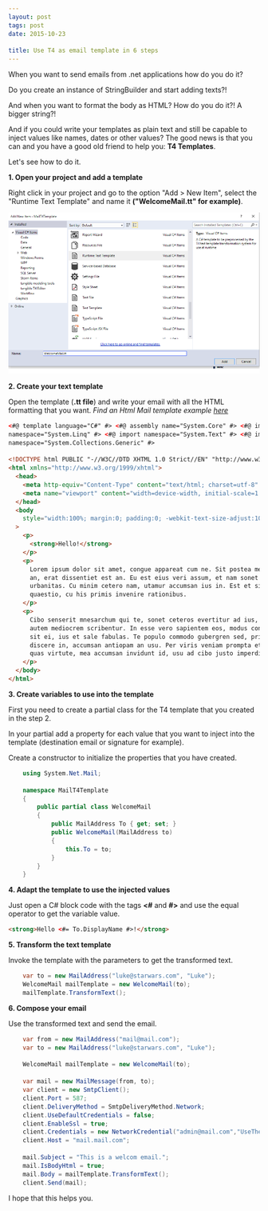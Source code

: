 ```yaml
---
layout: post
tags: post
date: 2015-10-23

title: Use T4 as email template in 6 steps
---
```


When you want to send emails from .net applications how do you do it?

Do you create an instance of StringBuilder and start adding texts?!

And when you want to format the body as HTML? How do you do it?! A bigger string?!

And if you could write your templates as plain text and still be capable to inject values like names, dates or other values?
The good news is that you can and you have a good old friend to help you: **T4 Templates**.

Let's see how to do it.

**1. Open your project and add a template**

Right click in your project and go to the option "Add > New Item", select the "Runtime Text Template" and name it **("WelcomeMail.tt" for example)**.

![Create T4 Templates](/images/use-t4-as-email-template-in-6-steps-create-t4-template.png)

**2. Create your text template**

Open the template (**.tt file**) and write your email with all the HTML formatting that you want.
_Find an Html Mail template example [here](https://github.com/leemunroe/responsive-html-email-template)_

```html
<#@ template language="C#" #> <#@ assembly name="System.Core" #> <#@ import
namespace="System.Linq" #> <#@ import namespace="System.Text" #> <#@ import
namespace="System.Collections.Generic" #>

<!DOCTYPE html PUBLIC "-//W3C//DTD XHTML 1.0 Strict//EN" "http://www.w3.org/TR/xhtml1/DTD/xhtml1-strict.dtd">
<html xmlns="http://www.w3.org/1999/xhtml">
  <head>
    <meta http-equiv="Content-Type" content="text/html; charset=utf-8" />
    <meta name="viewport" content="width=device-width, initial-scale=1.0" />
  </head>
  <body
    style="width:100%; margin:0; padding:0; -webkit-text-size-adjust:100%; -ms-text-size-adjust:100%;"
  >
    <p>
      <strong>Hello!</strong>
    </p>
    <p>
      Lorem ipsum dolor sit amet, congue appareat cum ne. Sit postea mediocrem
      an, erat dissentiet est an. Eu est eius veri assum, et nam sonet molestiae
      urbanitas. Cu minim cetero nam, utamur accumsan ius in. Est et sint
      quaestio, cu his primis invenire rationibus.
    </p>
    <p>
      Cibo senserit mnesarchum qui te, sonet ceteros evertitur ad ius, an eam
      autem mediocrem scribentur. In esse vero sapientem eos, modus consequuntur
      sit ei, ius et sale fabulas. Te populo commodo gubergren sed, pri autem
      discere in, accumsan antiopam an usu. Per viris veniam prompta et. In est
      quas virtute, mea accumsan invidunt id, usu ad cibo justo imperdiet.
    </p>
  </body>
</html>
```

**3. Create variables to use into the template**

First you need to create a partial class for the T4 template that you created in the step 2.

In your partial add a property for each value that you want to inject into the template (destination email or signature for example).

Create a constructor to initialize the properties that you have created.

```csharp
	using System.Net.Mail;

	namespace MailT4Template
	{
		public partial class WelcomeMail
		{
			public MailAddress To { get; set; }
			public WelcomeMail(MailAddress to)
			{
				this.To = to;
			}
		}
	}
```

**4. Adapt the template to use the injected values**

Just open a C# block code with the tags **<#** and **#>** and use the equal operator to get the variable value.

```html
<strong>Hello <#= To.DisplayName #>!</strong>
```

**5. Transform the text template**

Invoke the template with the parameters to get the transformed text.

```csharp
	var to = new MailAddress("luke@starwars.com", "Luke");
	WelcomeMail mailTemplate = new WelcomeMail(to);
	mailTemplate.TransformText();
```

**6. Compose your email**

Use the transformed text and send the email.

```csharp
	var from = new MailAddress("mail@mail.com");
	var to = new MailAddress("luke@starwars.com", "Luke");

	WelcomeMail mailTemplate = new WelcomeMail(to);

	var mail = new MailMessage(from, to);
    var client = new SmtpClient();
    client.Port = 587;
    client.DeliveryMethod = SmtpDeliveryMethod.Network;
    client.UseDefaultCredentials = false;
    client.EnableSsl = true;
    client.Credentials = new NetworkCredential("admin@mail.com","UseTheForce#");
    client.Host = "mail.mail.com";

    mail.Subject = "This is a welcom email.";
    mail.IsBodyHtml = true;
    mail.Body = mailTemplate.TransformText();
    client.Send(mail);
```

I hope that this helps you.
